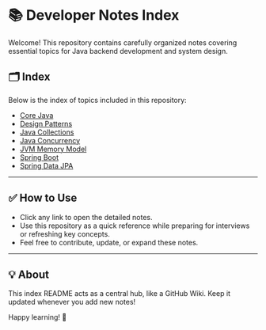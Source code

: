 # 📚 Developer Notes Index

Welcome! This repository contains carefully organized notes covering essential topics for Java backend development and system design.

## 🗂️ Index

Below is the index of topics included in this repository:

- [Core Java](./Generic/Core%20Java.md)
- [Design Patterns](./Generic/Design%20Patterns.md)
- [Java Collections](./Generic/Java%20Collections.md)
- [Java Concurrency](./Generic/Java%20Concurrency.md)
- [JVM Memory Model](./Generic/JVM%20Memory%20Model.md)
- [Spring Boot](./Generic/Spring%20Boot.md)
- [Spring Data JPA](./Generic/Spring%20Data%20Jpa.md)

---

## ✅ How to Use

- Click any link to open the detailed notes.
- Use this repository as a quick reference while preparing for interviews or refreshing key concepts.
- Feel free to contribute, update, or expand these notes.

---

## 💡 About

This index README acts as a central hub, like a GitHub Wiki. Keep it updated whenever you add new notes!

Happy learning! 🚀
